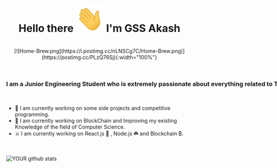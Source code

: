 <div align="center">
<h1><strong> Hello there <img src="https://raw.githubusercontent.com/ABSphreak/ABSphreak/master/gifs/Hi.gif" width="75px" style="max-width:100%;"> I'm GSS Akash </strong></h1> 
<br />
  [![Home-Brew.png](https://i.postimg.cc/nLNSCg7C/Home-Brew.png)](https://postimg.cc/PLzQ76Sj){:width="100%"}
<!--  <img src="https://i.postimg.cc/nLNSCg7C/Home-Brew.png)](https://postimg.cc/PLzQ76Sj" alt="drawing" style="width:300px;"/>   -->
  </p>
</div>

  <br />
<strong>
<nobr>
<!--   <h3>
      I am an engineering student in my 2nd year of engineering who is looking for opportunities to work on projects involving Web Development. 
  </h3> -->
  <h3>
    I am a Junior Engineering Student who is extremely passionate about everything related to Tech and Programming.
  </h3>
</nobr>
</strong>
</p>
<br />

<!-- - 🤝 I am currently looking for Internships as a __Full Stack (MERN) Web Developer__. -->
- 🔭 I am currently working on some side projects and competitive programming.
- 🌱 I am currently working on BlockChain and Improving my existing Knowledge of the field of Computer Science. 
- ⚔️ I am currently working on React.js 💙 , Node.js ☘️ and Blockchain ₿. 

<br />


<!-- ![YOUR github stats](https://github-readme-stats.vercel.app/api?username=gssakash) -->
![YOUR github stats](https://github-readme-stats.vercel.app/api?username=gssakash&&show_icons=true&title_color=ffffff&icon_color=bb2acf&text_color=daf7dc&bg_color=151515)


 

